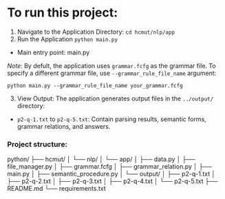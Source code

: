 # To run this project:
1. Navigate to the Application Directory:
`cd hcmut/nlp/app`
2. Run the Application 
`python main.py`
+ Main entry point: main.py

*Note*: By defult, the application uses `grammar.fcfg` as the grammar file. To specify a different grammar file, use `--grammar_rule_file_name` argument:

`python main.py --grammar_rule_file_name your_grammar.fcfg`

3. View Output: The application generates output files in the `../output/` directory:

+ `p2-q-1.txt` to `p2-q-5.txt`: Contain parsing results, semantic forms, grammar relations, and answers.

### Project structure:

python/
├── hcmut/
│   └── nlp/
│       └── app/
│           ├── data.py
│           ├── file_manager.py
│           ├── grammar.fcfg
│           ├── grammar_relation.py
│           ├── main.py
│           ├── semantic_procedure.py
│       └── output/
│           ├── p2-q-1.txt
│           ├── p2-q-2.txt
│           ├── p2-q-3.txt
│           ├── p2-q-4.txt
│           └── p2-q-5.txt
├── README.md
└── requirements.txt
